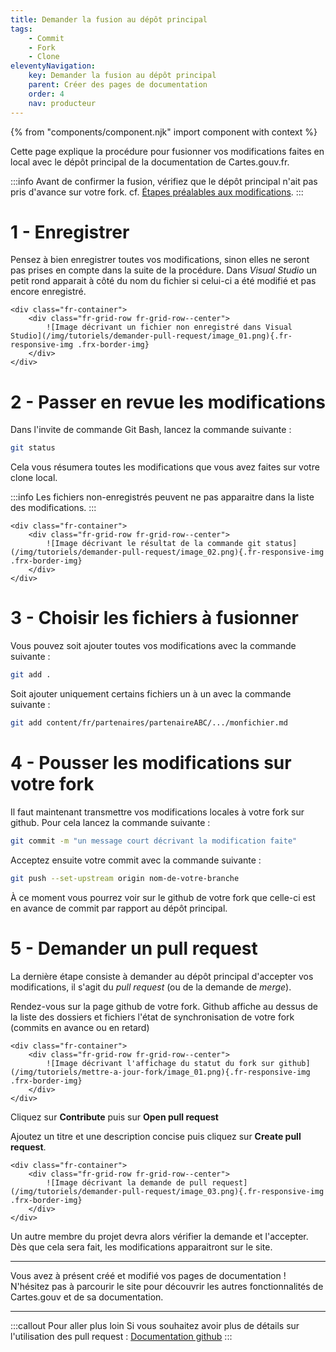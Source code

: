 ```yaml
---
title: Demander la fusion au dépôt principal
tags:
    - Commit
    - Fork
    - Clone
eleventyNavigation:
    key: Demander la fusion au dépôt principal
    parent: Créer des pages de documentation
    order: 4
    nav: producteur
---
```


{% from "components/component.njk" import component with context %}

Cette page explique la procédure pour fusionner vos modifications faites en local avec le dépôt principal de la documentation de Cartes.gouv.fr.

:::info
Avant de confirmer la fusion, vérifiez que le dépôt principal n'ait pas pris d'avance sur votre fork. cf. [Étapes préalables aux modifications](/fr/guides/producteur/creer-des-pages-de-documentation/etapes-initiales-aux-modifications/).
:::

# 1 - Enregistrer

Pensez à bien enregistrer toutes vos modifications, sinon elles ne seront pas prises en compte dans la suite de la procédure. Dans _Visual Studio_ un petit rond apparait à côté du nom du fichier si celui-ci a été modifié et pas encore enregistré.

    <div class="fr-container">
        <div class="fr-grid-row fr-grid-row--center">
            ![Image décrivant un fichier non enregistré dans Visual Studio](/img/tutoriels/demander-pull-request/image_01.png){.fr-responsive-img .frx-border-img}
        </div>
    </div>

# 2 - Passer en revue les modifications

Dans l'invite de commande Git Bash, lancez la commande suivante :

```bash
git status
```

Cela vous résumera toutes les modifications que vous avez faites sur votre clone local.

:::info
Les fichiers non-enregistrés peuvent ne pas apparaitre dans la liste des modifications.
:::

    <div class="fr-container">
        <div class="fr-grid-row fr-grid-row--center">
            ![Image décrivant le résultat de la commande git status](/img/tutoriels/demander-pull-request/image_02.png){.fr-responsive-img .frx-border-img}
        </div>
    </div>

# 3 - Choisir les fichiers à fusionner

Vous pouvez soit ajouter toutes vos modifications avec la commande suivante :

```bash
git add .
```

Soit ajouter uniquement certains fichiers un à un avec la commande suivante :

```bash
git add content/fr/partenaires/partenaireABC/.../monfichier.md
```

# 4 - Pousser les modifications sur votre fork

Il faut maintenant transmettre vos modifications locales à votre fork sur github. Pour cela lancez la commande suivante :

```bash
git commit -m "un message court décrivant la modification faite"
```

Acceptez ensuite votre commit avec la commande suivante :

```bash
git push --set-upstream origin nom-de-votre-branche
```

À ce moment vous pourrez voir sur le github de votre fork que celle-ci est en avance de commit par rapport au dépôt principal.

# 5 - Demander un pull request

La dernière étape consiste à demander au dépôt principal d'accepter vos modifications, il s'agit du _pull request_ (ou de la demande de _merge_).

Rendez-vous sur la page github de votre fork. Github affiche au dessus de la liste des dossiers et fichiers l'état de synchronisation de votre fork (commits en avance ou en retard)

    <div class="fr-container">
        <div class="fr-grid-row fr-grid-row--center">
            ![Image décrivant l'affichage du statut du fork sur github](/img/tutoriels/mettre-a-jour-fork/image_01.png){.fr-responsive-img .frx-border-img}
        </div>
    </div>

Cliquez sur **Contribute** puis sur **Open pull request**

Ajoutez un titre et une description concise puis cliquez sur **Create pull request**.

    <div class="fr-container">
        <div class="fr-grid-row fr-grid-row--center">
            ![Image décrivant la demande de pull request](/img/tutoriels/demander-pull-request/image_03.png){.fr-responsive-img .frx-border-img}
        </div>
    </div>

Un autre membre du projet devra alors vérifier la demande et l'accepter. Dès que cela sera fait, les modifications apparaitront sur le site.

---

Vous avez à présent créé et modifié vos pages de documentation ! N'hésitez pas à parcourir le site pour découvrir les autres fonctionnalités de Cartes.gouv et de sa documentation.

---

:::callout Pour aller plus loin
Si vous souhaitez avoir plus de détails sur l'utilisation des pull request :
[Documentation github](https://docs.github.com/fr/pull-requests)
:::

